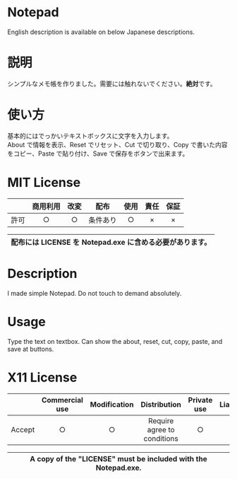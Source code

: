 # Notepad
English description is available on below Japanese descriptions.
# 説明
シンプルなメモ帳を作りました。需要には触れないでください。**絶対**です。
# 使い方
基本的にはでっかいテキストボックスに文字を入力します。</br>About で情報を表示、Reset でリセット、Cut で切り取り、Copy で書いた内容をコピー、Paste で貼り付け、Save で保存をボタンで出来ます。
# MIT License
||商用利用|改変|配布|使用|責任|保証|
|:-:|:-:|:-:|:-:|:-:|:-:|:-:|
|許可|○|○|条件あり|○|×|×|

|配布には LICENSE を Notepad.exe に含める必要があります。|
|:-:|

# Description
I made simple Notepad. Do not touch to demand absolutely.
# Usage
Type the text on textbox. Can show the about, reset, cut, copy, paste, and save at buttons.
# X11 License
||Commercial use|Modification|Distribution|Private use|Liability|Warranty|
|:-:|:-:|:-:|:-:|:-:|:-:|:-:|
|Accept|○|○|Require agree to conditions|○|×|×|

|A copy of the "LICENSE" must be included with the Notepad.exe.|
|:-:|
